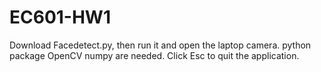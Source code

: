 # EC601-HW1

Download Facedetect.py, then run it and open the laptop camera.
python package OpenCV numpy are needed.
Click Esc to quit the application.